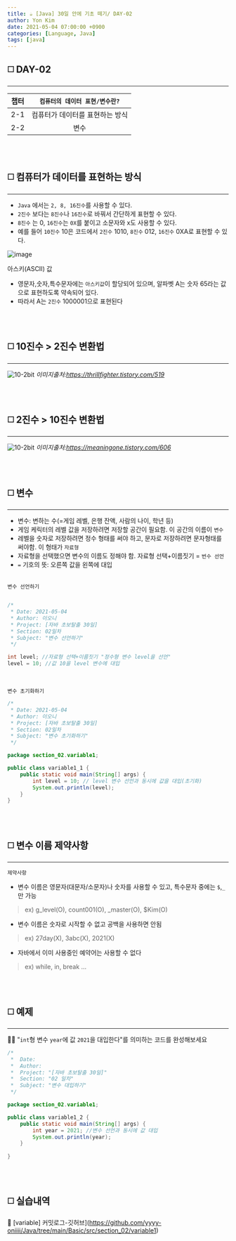 ```yaml
---
title: ☕️ [Java] 30일 안에 기초 떼기/ DAY-02
author: Yon Kim
date: 2021-05-04 07:00:00 +0900
categories: [Language, Java]
tags: [java]
---
```


## ◻️ **DAY-02**
---


|챕터|`컴퓨터의 데이터 표현/변수란?`|
|:---:|:---:|
|2-1|컴퓨터가 데이터를 표현하는 방식|
|2-2|변수|



<br><br>

## ◻️ **컴퓨터가 데이터를 표현하는 방식**
---

- `Java` 에서는 `2, 8, 16진수`를 사용할 수 있다. 
- `2진수` 보다는 `8진수`나 `16진수`로 바꿔서 간단하게 표현할 수 있다.
- `8진수` 는 0, `16진수`는 `0X`를 붙이고 소문자와 x도 사용할 수 있다.
- 예를 들어 `10진수` 10은 코드에서 `2진수` 1010, `8진수` 012, `16진수` 0XA로 표현할 수 있다.

![image](https://user-images.githubusercontent.com/81901102/117548151-4d050d80-b06e-11eb-824f-45a818f11bd4.png)

아스키(ASCII) 값

- 영문자,숫자,특수문자에는 `아스키값`이 할당되어 있으며, 알파벳 A는 숫자 65라는 값으로 표현하도록 약속되어 있다. 
- 따라서 A는 `2진수` 1000001으로 표현된다



<br><br>


## ◻️ **10진수 > 2진수 변환법**
---

![10-2bit](https://img1.daumcdn.net/thumb/R1280x0/?scode=mtistory2&fname=https%3A%2F%2Fblog.kakaocdn.net%2Fdn%2FcLbNy8%2Fbtq39ly6xoV%2FmBiDohIOfdMbedZCWGWts0%2Fimg.png)
_이미지출처:https://thrillfighter.tistory.com/519_

<br><br>

## ◻️ **2진수 > 10진수 변환법**
---

![10-2bit](https://img1.daumcdn.net/thumb/R1280x0/?scode=mtistory2&fname=https%3A%2F%2Fblog.kakaocdn.net%2Fdn%2FbJYTgl%2Fbtq3291cvpz%2F2EfkFarz1LboFkUdbVmkg0%2Fimg.png)
_이미지출처:https://meaningone.tistory.com/606_

<br><br>

## ◻️ **변수**
---

- 변수: 변하는 수(=게임 레벨, 은행 잔액, 사람의 나이, 학년 등)<br>
- 게임 케릭터의 레벨 값을 저장하려면 저장할 공간이 필요함. 이 공간의 이름이 `변수`<br>
- 레벨을 숫자로 저장하려면 정수 형태를 써야 하고, 문자로 저장하려면 문자형태를 써야함. 이 형태가 `자료형`<br>
- 자료형을 선택했으면 변수의 이름도 정해야 함. 자료형 선택+이름짓기 = `번수 선언`<br>
- `=` 기호의 뜻: 오른쪽 값을 왼쪽에 대입<br><br>

`변수 선언하기`
```java

/*
 * Date: 2021-05-04
 * Author: 이오니
 * Project: [자바 초보탈출 30일]
 * Section: 02일차
 * Subject: "변수 선언하기"
 */

int level; //자료형 선택+이름짓기 "정수형 변수 level을 선언" 
level = 10; //값 10을 level 변수에 대입

```
<br>

`변수 초기화하기`
```java
/*
 * Date: 2021-05-04
 * Author: 이오니
 * Project: [자바 초보탈출 30일]
 * Section: 02일차
 * Subject: "변수 초기화하기"
 */

package section_02.variable1;

public class variable1_1 {
    public static void main(String[] args) {
        int level = 10; // level 변수 선언과 동시에 값을 대입(초기화)
        System.out.println(level);
    }
}
```
<br><br>

## ◻️ **변수 이름 제약사항**
---

`제약사항`<br>
- 변수 이름은 영문자(대문자/소문자)나 숫자를 사용할 수 있고, 특수문자 중에는 `$`,`_` 만 가능
> ex) g_level(O), count001(O), _master(O), $Kim(O)<br>
- 변수 이름은 숫자로 시작할 수 없고 공백을 사용하면 안됨
> ex) 27day(X), 3abc(X), 2021(X)
- 자바에서 이미 사용중인 예약어는 사용할 수 없다
> ex) while, in, break ...

<br><br>

## ◻️ **예제**
---
🧙‍♂️ "`int`형 변수 `year`에 값 `2021`을 대입한다"를 의미하는 코드를 완성해보세요


```java
/*
 *  Date:   
 *  Author:
 *  Project: "[자바 초보탈출 30일]"
 *  Section: "02 일차"
 *  Subject: "변수 대입하기"
 */

package section_02.variable1;

public class variable1_2 {
    public static void main(String[] args) {
        int year = 2021; //변수 선언과 동시에 값 대입
        System.out.println(year);
    }
    
}
```
<br><br>

## ◻️ **실습내역**

🚩 [variable] 커밋로그-깃허브](https://github.com/yyyy-oniiii/Java/tree/main/Basic/src/section_02/variable1)
